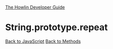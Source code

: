 [The Howlin Developer Guide](/index.md)



String.prototype.repeat
=======================

[Back to JavaScript](../index.md)
[Back to Methods](../methods.md)



